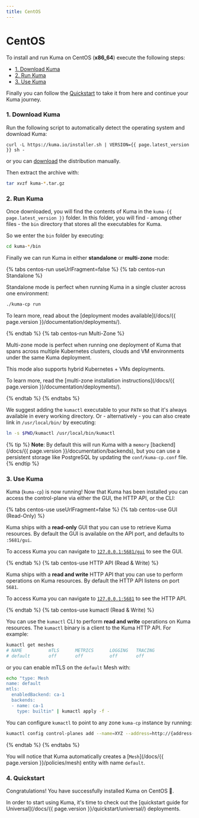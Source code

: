 ```yaml
---
title: CentOS
---
```

# CentOS

To install and run Kuma on CentOS (**x86_64**) execute the following steps:

* [1. Download Kuma](#_1-download-kuma)
* [2. Run Kuma](#_2-run-kuma)
* [3. Use Kuma](#_3-use-kuma)

Finally you can follow the [Quickstart](#_4-quickstart) to take it from here and continue your Kuma journey.

### 1. Download Kuma

Run the following script to automatically detect the operating system and download Kuma:

<div class="language-sh">
<pre><code>curl -L https://kuma.io/installer.sh | VERSION={{ page.latest_version }} sh -</code></pre>
</div>

or you can <a href="https://download.konghq.com/mesh-alpine/kuma-{{ page.latest_version }}-centos-amd64.tar.gz">download</a> the distribution manually.

Then extract the archive with:

```sh
tar xvzf kuma-*.tar.gz
```

### 2. Run Kuma

Once downloaded, you will find the contents of Kuma in the `kuma-{{ page.latest_version }}` folder. In this folder, you will find - among other files - the `bin` directory that stores all the executables for Kuma. 

So we enter the `bin` folder by executing:

```sh
cd kuma-*/bin
```

Finally we can run Kuma in either **standalone** or **multi-zone** mode:

{% tabs centos-run useUrlFragment=false %}
{% tab centos-run Standalone %}

Standalone mode is perfect when running Kuma in a single cluster across one environment:

```sh
./kuma-cp run
```

To learn more, read about the [deployment modes available](/docs/{{ page.version }}/documentation/deployments/).

{% endtab %}
{% tab centos-run Multi-Zone %}

Multi-zone mode is perfect when running one deployment of Kuma that spans across multiple Kubernetes clusters, clouds and VM environments under the same Kuma deployment. 

This mode also supports hybrid Kubernetes + VMs deployments.

To learn more, read the [multi-zone installation instructions](/docs/{{ page.version }}/documentation/deployments/).

{% endtab %}
{% endtabs %}

We suggest adding the `kumactl` executable to your `PATH` so that it's always available in every working directory. Or - alternatively - you can also create link in `/usr/local/bin/` by executing:

```sh
ln -s $PWD/kumactl /usr/local/bin/kumactl
```

{% tip %}
**Note**: By default this will run Kuma with a `memory` [backend](/docs/{{ page.version }}/documentation/backends), but you can use a persistent storage like PostgreSQL by updating the `conf/kuma-cp.conf` file.
{% endtip %}

### 3. Use Kuma

Kuma (`kuma-cp`) is now running! Now that Kuma has been installed you can access the control-plane via either the GUI, the HTTP API, or the CLI:

{% tabs centos-use useUrlFragment=false %}
{% tab centos-use GUI (Read-Only) %}

Kuma ships with a **read-only** GUI that you can use to retrieve Kuma resources. By default the GUI is available on the API port, and defaults to `:5681/gui`. 

To access Kuma you can navigate to [`127.0.0.1:5681/gui`](http://127.0.0.1:5681/gui) to see the GUI.

{% endtab %}
{% tab centos-use HTTP API (Read & Write) %}

Kuma ships with a **read and write** HTTP API that you can use to perform operations on Kuma resources. By default the HTTP API listens on port `5681`.

To access Kuma you can navigate to [`127.0.0.1:5681`](http://127.0.0.1:5681) to see the HTTP API.

{% endtab %}
{% tab centos-use kumactl (Read & Write) %}

You can use the `kumactl` CLI to perform **read and write** operations on Kuma resources. The `kumactl` binary is a client to the Kuma HTTP API. For example:

```sh
kumactl get meshes
# NAME          mTLS      METRICS      LOGGING   TRACING
# default       off       off          off       off
```

or you can enable mTLS on the `default` Mesh with:

```sh
echo "type: Mesh
name: default
mtls:
  enabledBackend: ca-1
  backends:
  - name: ca-1
    type: builtin" | kumactl apply -f -
```

You can configure `kumactl` to point to any zone `kuma-cp` instance by running:

```sh
kumactl config control-planes add --name=XYZ --address=http://{address-to-kuma}:5681
```
{% endtab %}
{% endtabs %}

You will notice that Kuma automatically creates a [`Mesh`](/docs/{{ page.version }}/policies/mesh) entity with name `default`.

### 4. Quickstart

Congratulations! You have successfully installed Kuma on CentOS 🚀. 

In order to start using Kuma, it's time to check out the [quickstart guide for Universal](/docs/{{ page.version }}/quickstart/universal/) deployments.
